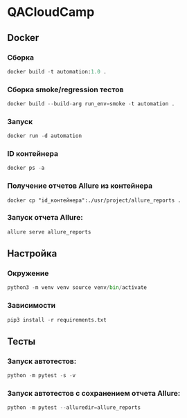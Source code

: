 # QACloudCamp

## Docker

### Сборка

```Python
docker build -t automation:1.0 .
```

### Сборка smoke/regression тестов

```Python
docker build --build-arg run_env=smoke -t automation .
```

### Запуск

```Python
docker run -d automation
```

### ID контейнера

```Python
docker ps -a
```

### Получение отчетов Allure из контейнера

```
docker cp "id_контейнера":./usr/project/allure_reports .
```

### Запуск отчета Allure:

```Python
allure serve allure_reports
```

## Настройка

### Окружение

```Python
python3 -m venv venv source venv/bin/activate
```

### Зависимости

```Python
pip3 install -r requirements.txt
```

## Тесты

### Запуск автотестов:

```Python
python -m pytest -s -v
```

### Запуск автотестов с сохранением отчета Allure:

```Python
python -m pytest --alluredir=allure_reports
```
